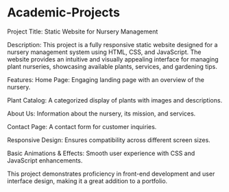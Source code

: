 # Academic-Projects

Project Title: Static Website for Nursery Management

Description:
This project is a fully responsive static website designed for a nursery management system using HTML, CSS, and JavaScript. The website provides an intuitive and visually appealing interface for managing plant nurseries, showcasing available plants, services, and gardening tips.

Features:
Home Page: Engaging landing page with an overview of the nursery.

Plant Catalog: A categorized display of plants with images and descriptions.

About Us: Information about the nursery, its mission, and services.

Contact Page: A contact form for customer inquiries.

Responsive Design: Ensures compatibility across different screen sizes.

Basic Animations & Effects: Smooth user experience with CSS and JavaScript enhancements.

This project demonstrates proficiency in front-end development and user interface design, making it a great addition to a portfolio.
